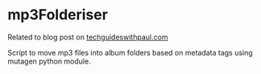 # mp3Folderiser
Related to blog post on [techguideswithpaul.com](https://paulhopgood.com/moving-from-google-play-music-to-plex/) 

Script to move mp3 files into album folders based on metadata tags using mutagen python module.
